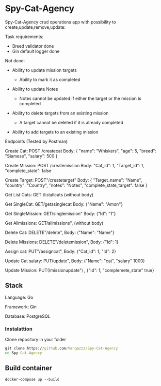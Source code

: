 # Spy-Cat-Agency

Spy-Cat-Agency crud operations app with possibility to create,update,remove,update:

Task requirements:
- Breed validator done
- Gin default logger done

Not done: 
- Ability to update mission targets
  - Ability to mark it as completed
  
- Ability to update Notes
  - Notes cannot be updated if either the target or the mission is completed

- Ability to delete targets from an existing mission
  - A target cannot be deleted if it is already completed

- Ability to add targets to an existing mission


Endpoints (Tested by Postman)

Create Cat:
POST /createcat
Body: { "name": "Whiskers", "age": 5, "breed": "Siamese", "salary": 500 }

Create Mission:
POST /createmission
Body:  "Cat_id": 1, "Target_id": 1, "complete_state": false

Create Target:
POST"/createtarget" Body: { "Target_name": "Name", "country": "Country", "notes": "Notes",  "complete_state_target": false
}

Get List Cats:
GET /listallcats (without body)

Get SingleCat: 
GET/getasinglecat Body: {"Name": "Amon"}

Get SingleMission:
GET/singlemission"
Body: {"Id": "1"}

Get Allmissions:
GET/allmissions", (without body)

Delete Cat:
DELETE"/delete", Body: {"Name": "Name"}

Delete Missions:
DELETE"/deletemission",  Body: {"Id": 1}

Assign cat:
PUT"/assigncat",  Body: {"Cat_id": 1, "Id": 2}

Update Cat salary:
PUT/update", Body: {"Name": "cat", "salary" 1000}

Update Mission:
PUT(/missionupdate") , {"Id": 1, "complemete_state" true}


## Stack
Language: Go

Framework: Gin

Database: PostgreSQL

### Instalattion

Clone repository in your folder
```cmd
git clone https://github.com/Vanqazzz/Spy-Cat-Agency
cd Spy-Cat-Agency
```

## Build container
```
docker-compose up --build
```

